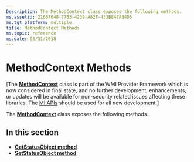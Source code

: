 ```yaml
---
Description: The MethodContext class exposes the following methods.
ms.assetid: 21667048-77B3-4239-A82F-433B847AB4D5
ms.tgt_platform: multiple
title: MethodContext Methods
ms.topic: reference
ms.date: 05/31/2018
---
```


# MethodContext Methods

\[The [**MethodContext**](/windows/desktop/api/MethodCo/nl-methodco-methodcontext) class is part of the WMI Provider Framework which is now considered in final state, and no further development, enhancements, or updates will be available for non-security related issues affecting these libraries. The [MI APIs](https://docs.microsoft.com/previous-versions/windows/desktop/wmi_v2/windows-management-infrastructure) should be used for all new development.\]

The [**MethodContext**](/windows/desktop/api/MethodCo/nl-methodco-methodcontext) class exposes the following methods.

## In this section

-   [**GetStatusObject method**](/windows/desktop/api/MethodCo/nf-methodco-methodcontext-getstatusobject)
-   [**SetStatusObject method**](/windows/desktop/api/MethodCo/nf-methodco-methodcontext-setstatusobject)

 

 



